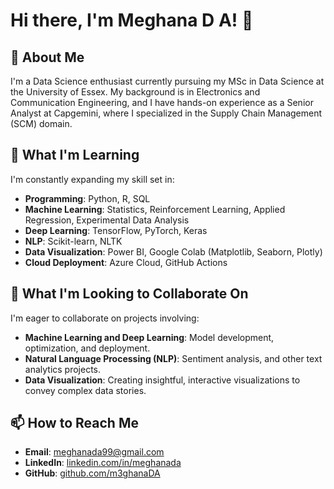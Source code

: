 # Hi there, I'm Meghana D A! 👋

## 👀 About Me
I'm a Data Science enthusiast currently pursuing my MSc in Data Science at the University of Essex. My background is in Electronics and Communication Engineering, and I have hands-on experience as a Senior Analyst at Capgemini, where I specialized in the Supply Chain Management (SCM) domain.

## 🌱 What I'm Learning
I'm constantly expanding my skill set in:
- **Programming**: Python, R, SQL
- **Machine Learning**: Statistics, Reinforcement Learning, Applied Regression, Experimental Data Analysis
- **Deep Learning**: TensorFlow, PyTorch, Keras
- **NLP**: Scikit-learn, NLTK
- **Data Visualization**: Power BI, Google Colab (Matplotlib, Seaborn, Plotly)
- **Cloud Deployment**: Azure Cloud, GitHub Actions

## 🙌 What I'm Looking to Collaborate On
I'm eager to collaborate on projects involving:
- **Machine Learning and Deep Learning**: Model development, optimization, and deployment.
- **Natural Language Processing (NLP)**: Sentiment analysis, and other text analytics projects.
- **Data Visualization**: Creating insightful, interactive visualizations to convey complex data stories.

## 📫 How to Reach Me
- **Email**: meghanada99@gmail.com
- **LinkedIn**: [linkedin.com/in/meghanada](https://www.linkedin.com/in/meghanada/)
- **GitHub**: [github.com/m3ghanaDA](https://github.com/m3ghanaDA)


<!---
m3ghanaDA/m3ghanaDA is a ✨ special ✨ repository because its `README.md` (this file) appears on your GitHub profile.
You can click the Preview link to take a look at your changes.
--->

